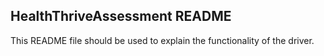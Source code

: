 ## HealthThriveAssessment README

This README file should be used to explain the functionality of the driver.
